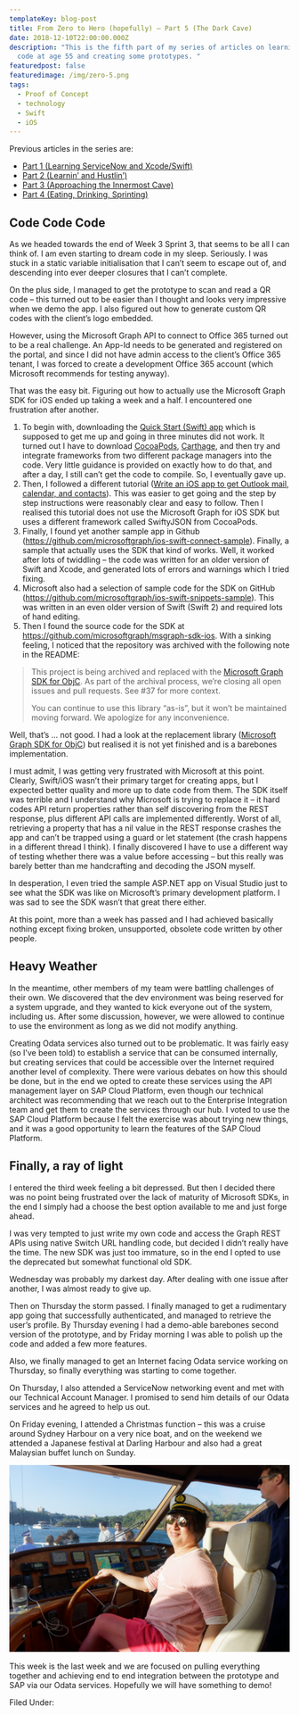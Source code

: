 ```yaml
---
templateKey: blog-post
title: From Zero to Hero (hopefully) – Part 5 (The Dark Cave)
date: 2018-12-10T22:00:00.000Z
description: "This is the fifth part of my series of articles on learning to
  code at age 55 and creating some prototypes. "
featuredpost: false
featuredimage: /img/zero-5.png
tags:
  - Proof of Concept
  - technology
  - Swift
  - iOS
---
```

Previous articles in the series are:

* [Part 1 (Learning ServiceNow and Xcode/Swift)](/blog/2018-11-01-from-zero-to-hero-hopefully-–-part-1-learning-servicenow-and-xcode-swift/)
* [Part 2 (Learnin’ and Hustlin’)](/blog/2018-11-08-from-zero-to-hero-hopefully-–-part-2-learnin’%E2%80%8B-and-hustlin’%E2%80%8B/)
* [Part 3 (Approaching the Innermost Cave)](/blog/2018-11-21-from-zero-to-hero-hopefully-–-part-3-approach-to-the-inmost-cave/)
* [Part 4 (Eating, Drinking, Sprinting)](/blog/2018-11-28-from-zero-to-hero-hopefully-–-part-4-eating-drinking-sprinting/)

## Code Code Code

As we headed towards the end of Week 3 Sprint 3, that seems to be all I can think of. I am even starting to dream code in my sleep. Seriously. I was stuck in a static variable initialisation that I can’t seem to escape out of, and descending into ever deeper closures that I can’t complete.

On the plus side, I managed to get the prototype to scan and read a QR code – this turned out to be easier than I thought and looks very impressive when we demo the app. I also figured out how to generate custom QR codes with the client’s logo embedded.

However, using the Microsoft Graph API to connect to Office 365 turned out to be a real challenge. An App-Id needs to be generated and registered on the portal, and since I did not have admin access to the client’s Office 365 tenant, I was forced to create a development Office 365 account (which Microsoft recommends for testing anyway).

That was the easy bit. Figuring out how to actually use the Microsoft Graph SDK for iOS ended up taking a week and a half. I encountered one frustration after another.

1. To begin with, downloading the [Quick Start (Swift) app](https://developer.microsoft.com/en-us/graph/quick-start?platform=option-ios-swift) which is supposed to get me up and going in three minutes did not work. It turned out I have to download [CocoaPods](https://cocoapods.org/), [Carthage](https://github.com/Carthage/Carthage), and then try and integrate frameworks from two different package managers into the code. Very little guidance is provided on exactly how to do that, and after a day, I still can’t get the code to compile. So, I eventually gave up.
2. Then, I followed a different tutorial ([Write an iOS app to get Outlook mail, calendar, and contacts](https://docs.microsoft.com/en-us/outlook/rest/ios-tutorial)). This was easier to get going and the step by step instructions were reasonably clear and easy to follow. Then I realised this tutorial does not use the Microsoft Graph for iOS SDK but uses a different framework called SwiftyJSON from CocoaPods.
3. Finally, I found yet another sample app in Github (<https://github.com/microsoftgraph/ios-swift-connect-sample>). Finally, a sample that actually uses the SDK that kind of works. Well, it worked after lots of twiddling – the code was written for an older version of Swift and Xcode, and generated lots of errors and warnings which I tried fixing.
4. Microsoft also had a selection of sample code for the SDK on GitHub (<https://github.com/microsoftgraph/ios-swift-snippets-sample>). This was written in an even older version of Swift (Swift 2) and required lots of hand editing.
5. Then I found the source code for the SDK at <https://github.com/microsoftgraph/msgraph-sdk-ios>. With a sinking feeling, I noticed that the repository was archived with the following note in the README:

> This project is being archived and replaced with the [Microsoft Graph SDK for ObjC](https://github.com/microsoftgraph/msgraph-sdk-objc). As part of the archival process, we’re closing all open issues and pull requests. See #37 for more context.
>
> You can continue to use this library “as-is”, but it won’t be maintained moving forward. We apologize for any inconvenience.

Well, that’s … not good. I had a look at the replacement library ([Microsoft Graph SDK for ObjC](https://github.com/microsoftgraph/msgraph-sdk-objc)) but realised it is not yet finished and is a barebones implementation.

I must admit, I was getting very frustrated with Microsoft at this point. Clearly, Swift/iOS wasn’t their primary target for creating apps, but I expected better quality and more up to date code from them. The SDK itself was terrible and I understand why Microsoft is trying to replace it – it hard codes API return properties rather than self discovering from the REST response, plus different API calls are implemented differently. Worst of all, retrieving a property that has a nil value in the REST response crashes the app and can’t be trapped using a guard or let statement (the crash happens in a different thread I think). I finally discovered I have to use a different way of testing whether there was a value before accessing – but this really was barely better than me handcrafting and decoding the JSON myself.

In desperation, I even tried the sample ASP.NET app on Visual Studio just to see what the SDK was like on Microsoft’s primary development platform. I was sad to see the SDK wasn’t that great there either.

At this point, more than a week has passed and I had achieved basically nothing except fixing broken, unsupported, obsolete code written by other people.

## Heavy Weather

In the meantime, other members of my team were battling challenges of their own. We discovered that the dev environment was being reserved for a system upgrade, and they wanted to kick everyone out of the system, including us. After some discussion, however, we were allowed to continue to use the environment as long as we did not modify anything.

Creating Odata services also turned out to be problematic. It was fairly easy (so I’ve been told) to establish a service that can be consumed internally, but creating services that could be accessible over the Internet required another level of complexity. There were various debates on how this should be done, but in the end we opted to create these services using the API management layer on SAP Cloud Platform, even though our technical architect was recommending that we reach out to the Enterprise Integration team and get them to create the services through our hub. I voted to use the SAP Cloud Platform because I felt the exercise was about trying new things, and it was a good opportunity to learn the features of the SAP Cloud Platform.

## Finally, a ray of light

I entered the third week feeling a bit depressed. But then I decided there was no point being frustrated over the lack of maturity of Microsoft SDKs, in the end I simply had a choose the best option available to me and just forge ahead.

I was very tempted to just write my own code and access the Graph REST APIs using native Switch URL handling code, but decided I didn’t really have the time. The new SDK was just too immature, so in the end I opted to use the deprecated but somewhat functional old SDK.

Wednesday was probably my darkest day. After dealing with one issue after another, I was almost ready to give up.

Then on Thursday the storm passed. I finally managed to get a rudimentary app going that successfully authenticated, and managed to retrieve the user’s profile. By Thursday evening I had a demo-able barebones second version of the prototype, and by Friday morning I was able to polish up the code and added a few more features.

Also, we finally managed to get an Internet facing Odata service working on Thursday, so finally everything was starting to come together.

On Thursday, I also attended a ServiceNow networking event and met with our Technical Account Manager. I promised to send him details of our Odata services and he agreed to help us out.

On Friday evening, I attended a Christmas function – this was a cruise around Sydney Harbour on a very nice boat, and on the weekend we attended a Japanese festival at Darling Harbour and also had a great Malaysian buffet lunch on Sunday.

![Sydney Harbour cruise](/img/zero-5a.png "Sydney Harbour cruise")

This week is the last week and we are focused on pulling everything together and achieving end to end integration between the prototype and SAP via our Odata services. Hopefully we will have something to demo!

Filed Under: